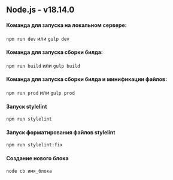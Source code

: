 ## Node.js - v18.14.0 ##

#### Команда для запуска на локальном сервере:
```npm run dev``` или ```gulp dev```

#### Команда для запуска сборки билда:
```npm run build``` или ```gulp build```

#### Команда для запуска сборки билда и минификации файлов:
```npm run prod``` или ```gulp prod```

#### Запуск stylelint
```npm run stylelint```

#### Запуск форматирования файлов stylelint
```npm run stylelint:fix```

#### Создание нового блока
```node cb имя_блока```
